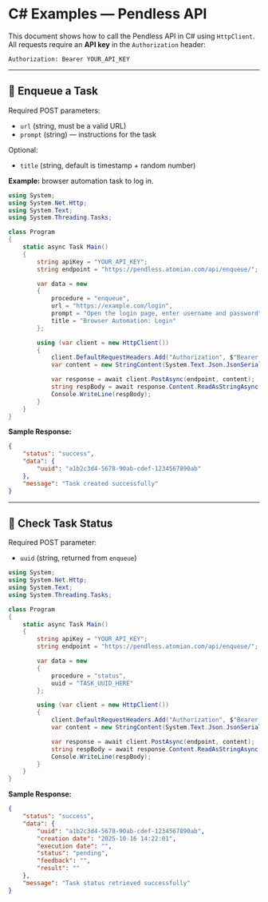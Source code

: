 # C# Examples — Pendless API

This document shows how to call the Pendless API in C# using `HttpClient`. All requests require an **API key** in the `Authorization` header:

```
Authorization: Bearer YOUR_API_KEY
```

---

## 📝 Enqueue a Task

Required POST parameters:

- `url` (string, must be a valid URL)  
- `prompt` (string) — instructions for the task  

Optional:

- `title` (string, default is timestamp + random number)  

**Example:** browser automation task to log in.

```csharp
using System;
using System.Net.Http;
using System.Text;
using System.Threading.Tasks;

class Program
{
    static async Task Main()
    {
        string apiKey = "YOUR_API_KEY";
        string endpoint = "https://pendless.atomian.com/api/enqueue/";

        var data = new
        {
            procedure = "enqueue",
            url = "https://example.com/login",
            prompt = "Open the login page, enter username and password",
            title = "Browser Automation: Login"
        };

        using (var client = new HttpClient())
        {
            client.DefaultRequestHeaders.Add("Authorization", $"Bearer {apiKey}");
            var content = new StringContent(System.Text.Json.JsonSerializer.Serialize(data), Encoding.UTF8, "application/json");

            var response = await client.PostAsync(endpoint, content);
            string respBody = await response.Content.ReadAsStringAsync();
            Console.WriteLine(respBody);
        }
    }
}
```

**Sample Response:**

```json
{
    "status": "success",
    "data": {
        "uuid": "a1b2c3d4-5678-90ab-cdef-1234567890ab"
    },
    "message": "Task created successfully"
}
```

---

## 📝 Check Task Status

Required POST parameter:

- `uuid` (string, returned from `enqueue`)  

```csharp
using System;
using System.Net.Http;
using System.Text;
using System.Threading.Tasks;

class Program
{
    static async Task Main()
    {
        string apiKey = "YOUR_API_KEY";
        string endpoint = "https://pendless.atomian.com/api/enqueue/";

        var data = new
        {
            procedure = "status",
            uuid = "TASK_UUID_HERE"
        };

        using (var client = new HttpClient())
        {
            client.DefaultRequestHeaders.Add("Authorization", $"Bearer {apiKey}");
            var content = new StringContent(System.Text.Json.JsonSerializer.Serialize(data), Encoding.UTF8, "application/json");

            var response = await client.PostAsync(endpoint, content);
            string respBody = await response.Content.ReadAsStringAsync();
            Console.WriteLine(respBody);
        }
    }
}
```

**Sample Response:**

```json
{
    "status": "success",
    "data": {
        "uuid": "a1b2c3d4-5678-90ab-cdef-1234567890ab",
        "creation date": "2025-10-16 14:22:01",
        "execution date": "",
        "status": "pending",
        "feedback": "",
        "result": ""
    },
    "message": "Task status retrieved successfully"
}
```
